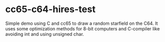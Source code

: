 # cc65-c64-hires-test
Simple demo using C and cc65 to draw a random starfield on the C64.
It uses some optimization methods for 8-bit computers and C-compiler like avoiding int and using unsigned char.
